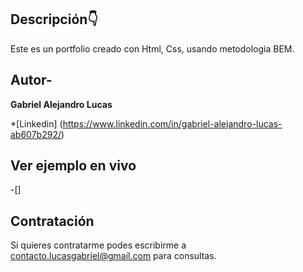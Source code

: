 ## Descripción👇
Este es un portfolio creado con Html, Css, usando metodologia BEM.

 ## Autor- 
 **Gabriel Alejandro Lucas**

 *[Linkedin] (https://www.linkedin.com/in/gabriel-alejandro-lucas-ab607b292/)

 ## Ver ejemplo en vivo
 -[]

 ## Contratación
 Si quieres contratarme podes escribirme a contacto.lucasgabriel@gmail.com para consultas.
